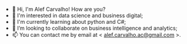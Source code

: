 - 👋 Hi, I'm Alef Carvalho! How are you?
- 👀 I'm interested in data science and business digital;
- 🌱 I'm currently learning about python and C#;
- 💞️ I’m looking to collaborate on business intelligence and analytics;
- 📫 You can contact me by email at < alef.carvalho.ac@gmail.com >.

<!---
Alef-Carvalho-ACL/Alef-Carvalho-ACL is a ✨ special ✨ repository because its `README.md` (this file) appears on your GitHub profile.
You can click the Preview link to take a look at your changes.
--->
